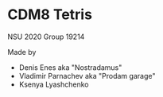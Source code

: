 CDM8 Tetris
==============
NSU 2020
Group 19214

Made by
* Denis Enes aka "Nostradamus"
* Vladimir Parnachev aka "Prodam garage"
* Ksenya Lyashchenko


